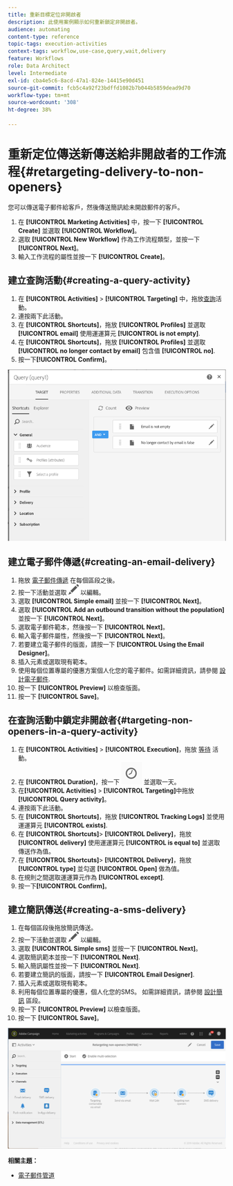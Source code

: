 ```yaml
---
title: 重新目標定位非開啟者
description: 此使用案例顯示如何重新鎖定非開啟者。
audience: automating
content-type: reference
topic-tags: execution-activities
context-tags: workflow,use-case,query,wait,delivery
feature: Workflows
role: Data Architect
level: Intermediate
exl-id: cba4e5c6-8acd-47a1-824e-14415e90d451
source-git-commit: fcb5c4a92f23bdffd1082b7b044b5859dead9d70
workflow-type: tm+mt
source-wordcount: '308'
ht-degree: 38%

---
```


# 重新定位傳送新傳送給非開啟者的工作流程{#retargeting-delivery-to-non-openers}

您可以傳送電子郵件給客戶，然後傳送簡訊給未開啟郵件的客戶。

1. 在 **[!UICONTROL Marketing Activities]** 中，按一下 **[!UICONTROL Create]** 並選取 **[!UICONTROL Workflow]**。
1. 選取 **[!UICONTROL New Workflow]** 作為工作流程類型，並按一下 **[!UICONTROL Next]**。
1. 輸入工作流程的屬性並按一下 **[!UICONTROL Create]**。

## 建立查詢活動{#creating-a-query-activity}

1. 在 **[!UICONTROL Activities]** > **[!UICONTROL Targeting]** 中，拖放[查詢](../../automating/using/query.md)活動。
1. 連按兩下此活動。
1. 在 **[!UICONTROL Shortcuts]**，拖放 **[!UICONTROL Profiles]** 並選取 **[!UICONTROL email]** 使用運運算元 **[!UICONTROL is not empty]**.
1. 在 **[!UICONTROL Shortcuts]**，拖放 **[!UICONTROL Profiles]** 並選取 **[!UICONTROL no longer contact by email]** 包含值 **[!UICONTROL no]**.
1. 按一下&#x200B;**[!UICONTROL Confirm]**。

![](assets/wf-complement-query.png)

## 建立電子郵件傳遞{#creating-an-email-delivery}

1. 拖放 [電子郵件傳遞](../../automating/using/email-delivery.md) 在每個區段之後。
1. 按一下活動並選取 ![](assets/edit_darkgrey-24px.png) 以編輯。
1. 選取 **[!UICONTROL Simple email]** 並按一下 **[!UICONTROL Next]**。
1. 選取 **[!UICONTROL Add an outbound transition without the population]** 並按一下 **[!UICONTROL Next]**。
1. 選取電子郵件範本，然後按一下 **[!UICONTROL Next]**。
1. 輸入電子郵件屬性，然後按一下 **[!UICONTROL Next]**。
1. 若要建立電子郵件的版面，請按一下 **[!UICONTROL Using the Email Designer]**。
1. 插入元素或選取現有範本。
1. 使用每個位置專屬的優惠方案個人化您的電子郵件。如需詳細資訊，請參閱 [設計電子郵件](../../designing/using/designing-from-scratch.md#designing-an-email-content-from-scratch).
1. 按一下 **[!UICONTROL Preview]** 以檢查版面。
1. 按一下 **[!UICONTROL Save]**。

## 在查詢活動中鎖定非開啟者{#targeting-non-openers-in-a-query-activity}

1. 在 **[!UICONTROL Activities]** > **[!UICONTROL Execution]**，拖放 [等待](../../automating/using/wait.md) 活動。
1. 在 **[!UICONTROL Duration]**，按一下 ![](assets/duration-icon.png) 並選取一天。
1. 在&#x200B;**[!UICONTROL Activities]** > **[!UICONTROL Targeting]**&#x200B;中拖放 **[!UICONTROL Query activity]**。
1. 連按兩下此活動。
1. 在 **[!UICONTROL Shortcuts]**，拖放 **[!UICONTROL Tracking Logs]** 並使用運運算元 **[!UICONTROL exists]**.
1. 在 **[!UICONTROL Shortcuts]**> **[!UICONTROL Delivery]**，拖放 **[!UICONTROL delivery]** 使用運運算元 **[!UICONTROL is equal to]** 並選取傳送作為值。
1. 在 **[!UICONTROL Shortcuts]**> **[!UICONTROL Delivery]**，拖放 **[!UICONTROL type]** 並勾選 **[!UICONTROL Open]** 做為值。
1. 在規則之間選取運運算元作為 **[!UICONTROL except]**.
1. 按一下&#x200B;**[!UICONTROL Confirm]**。

## 建立簡訊傳送{#creating-a-sms-delivery}

1. 在每個區段後拖放簡訊傳送。
1. 按一下活動並選取 ![](assets/edit_darkgrey-24px.png) 以編輯。
1. 選取 **[!UICONTROL Simple sms]** 並按一下 **[!UICONTROL Next]**。
1. 選取簡訊範本並按一下 **[!UICONTROL Next]**.
1. 輸入簡訊屬性並按一下 **[!UICONTROL Next]**.
1. 若要建立簡訊的版面，請按一下 **[!UICONTROL Email Designer]**.
1. 插入元素或選取現有範本。
1. 利用每個位置專屬的優惠，個人化您的SMS。
如需詳細資訊，請參閱 [設計簡訊](../../channels/using/creating-an-sms-message.md) 區段。
1. 按一下 **[!UICONTROL Preview]** 以檢查版面。
1. 按一下 **[!UICONTROL Save]**。

![](assets/wf-retargeting-non-openers.png)

**相關主題：**

* [電子郵件管道](../../channels/using/creating-an-email.md)
